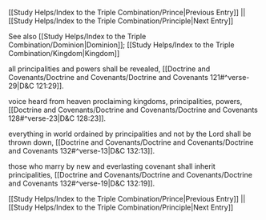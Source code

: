[[Study Helps/Index to the Triple Combination/Prince|Previous Entry]]  ||  [[Study Helps/Index to the Triple Combination/Principle|Next Entry]]

 See also [[Study Helps/Index to the Triple Combination/Dominion|Dominion]]; [[Study Helps/Index to the Triple Combination/Kingdom|Kingdom]]

 all principalities and powers shall be revealed, [[Doctrine and Covenants/Doctrine and Covenants/Doctrine and Covenants 121#^verse-29|D&C 121:29]].

 voice heard from heaven proclaiming kingdoms, principalities, powers, [[Doctrine and Covenants/Doctrine and Covenants/Doctrine and Covenants 128#^verse-23|D&C 128:23]].

 everything in world ordained by principalities and not by the Lord shall be thrown down, [[Doctrine and Covenants/Doctrine and Covenants/Doctrine and Covenants 132#^verse-13|D&C 132:13]].

 those who marry by new and everlasting covenant shall inherit principalities, [[Doctrine and Covenants/Doctrine and Covenants/Doctrine and Covenants 132#^verse-19|D&C 132:19]].

[[Study Helps/Index to the Triple Combination/Prince|Previous Entry]]  ||  [[Study Helps/Index to the Triple Combination/Principle|Next Entry]]